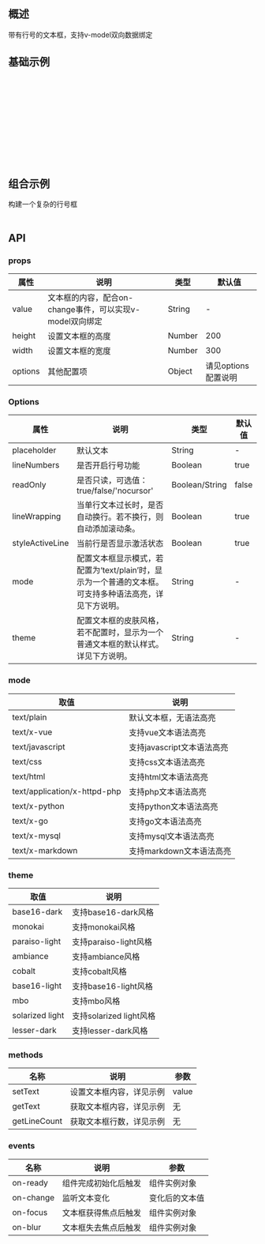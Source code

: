 
## 概述

带有行号的文本框，支持v-model双向数据绑定

## 基础示例

<br/>
<br/>

<template>
    <Card>
        <p class="card-title">基础用法示例</p>
        <template>
            <div class="text-line-doc">
                <div class="example">
                    <normalTextLineExample/>
                </div>
            </div>
        </template>
        <br/>
        <br/>
        <nv-code :content="normalTextLineExampleCode">
        </nv-code>
    </Card>
</template>

<br/>
<br/>

<template>
    <Card>
        <p class="card-title">只读用法示例</p>
        <template>
            <div class="text-line-doc">
                <div class="example">
                    <disabledTextLineExample/>
                </div>
            </div>
        </template>
        <br/>
        <br/>
        <nv-code :content="disabledTextLineExampleCode">
        </nv-code>
    </Card>
</template>

<br/>
<br/>

<template>
    <Card>
        <p class="card-title">方法使用示例</p>
        <template>
            <div class="text-line-doc">
                <div class="example">
                    <setgetTextLineExample/>
                </div>
            </div>
        </template>
        <br/>
        <br/>
        <nv-code :content="setgetTextLineExampleCode">
        </nv-code>
    </Card>
</template>


<br/>
<br/>

<template>
    <Card>
        <p class="card-title">语法高亮示例</p>
        <template>
            <div class="text-line-doc">
                <div class="example">
                    <highlightTextLineExample/>
                </div>
            </div>
        </template>
        <br/>
        <br/>
        <nv-code :content="highlightTextLineExampleCode">
        </nv-code>
    </Card>
</template>


<br/>
<br/>

<template>
    <Card>
        <p class="card-title">皮肤选择示例</p>
        <template>
            <div class="text-line-doc">
                <div class="example">
                    <themeTextLineExample/>
                </div>
            </div>
        </template>
        <br/>
        <br/>
        <nv-code :content="themeTextLineExampleCode">
        </nv-code>
    </Card>
</template>


## 组合示例

构建一个复杂的行号框
<br/>
<br/>

<template>
    <Card>
        <p class="card-title">组合用法示例</p>
        <template>
            <div class="text-line-doc">
                <div class="example">
                    <complexTextLineExample/>
                </div>
            </div>
        </template>
        <br/>
        <br/>
        <nv-code :content="complexTextLineExampleCode">
        </nv-code>
    </Card>
</template>

## API

### props

| 属性       | 说明                                     | 类型              | 默认值      |
| ---------- | -----------------------------------------| --------------    | ----------- |
| value      | 文本框的内容，配合on-change事件，可以实现v-model双向绑定   | String    | -         |
| height     | 设置文本框的高度                                        | Number    | 200         |
| width      | 设置文本框的宽度                                        | Number    | 300         |
| options    | 其他配置项                                             | Object    | 请见options配置说明  |


### Options
| 属性       | 说明                                     | 类型              | 默认值      |
| ---------- | ----------------------------------------| --------------    | ----------- |
| placeholder      | 默认文本                                               | String            | -  |
| lineNumbers      | 是否开启行号功能                                         | Boolean          | true   |
| readOnly         | 是否只读，可选值：true/false/'nocursor'                  | Boolean/String    | false |
| lineWrapping     | 当单行文本过长时，是否自动换行。若不换行，则自动添加滚动条。   | Boolean           | true  |
| styleActiveLine  | 当前行是否显示激活状态                                    | Boolean           | true  |
| mode             | 配置文本框显示模式，若配置为‘text/plain’时，显示为一个普通的文本框。可支持多种语法高亮，详见下方说明。          | String          | -  |
| theme            | 配置文本框的皮肤风格，若不配置时，显示为一个普通文本框的默认样式。详见下方说明。                                | String           | -  |


### mode
| 取值                | 说明                                         |
| ------------------- | ------------------------------------------- |
| text/plain          | 默认文本框，无语法高亮                         |
| text/x-vue          | 支持vue文本语法高亮                           |
| text/javascript     | 支持javascript文本语法高亮                    |
| text/css            | 支持css文本语法高亮                           |
| text/html           | 支持html文本语法高亮                          |
| text/application/x-httpd-php     | 支持php文本语法高亮              |
| text/x-python       | 支持python文本语法高亮                        |
| text/x-go           | 支持go文本语法高亮                            |
| text/x-mysql        | 支持mysql文本语法高亮                         |
| text/x-markdown     | 支持markdown文本语法高亮                      |


### theme
| 取值                | 说明                                         |
| ------------------- | ------------------------------------------- |
| base16-dark          | 支持base16-dark风格                         |
| monokai              | 支持monokai风格                             |
| paraiso-light        | 支持paraiso-light风格                       |
| ambiance             | 支持ambiance风格                            |
| cobalt               | 支持cobalt风格                              |
| base16-light         | 支持base16-light风格                        |
| mbo                  | 支持mbo风格                                 |
| solarized light      | 支持solarized light风格                     |
| lesser-dark          | 支持lesser-dark风格                         |


### methods

| 名称       | 说明                                     | 参数        |
| ---------- | --------------------------------------- | ------------ |
| setText    | 设置文本框内容，详见示例                 | value         |
| getText    | 获取文本框内容，详见示例                 | 无           |
| getLineCount| 获取文本框行数，详见示例                | 无           |


### events
| 名称        | 说明                                   | 参数             |
| ---------- | ---------------------------------------| --------------  |
| on-ready   | 组件完成初始化后触发                      |  组件实例对象     |
| on-change  | 监听文本变化                             |  变化后的文本值    |
| on-focus   | 文本框获得焦点后触发                      |  组件实例对象      |
| on-blur    | 文本框失去焦点后触发                      |  组件实例对象       |



<script>
import normalTextLineExample from  '../../../example/textLine/normal.vue';
import disabledTextLineExample from  '../../../example/textLine/disabled.vue';
import setgetTextLineExample from  '../../../example/textLine/setget.vue';
import highlightTextLineExample from  '../../../example/textLine/highlight.vue';
import themeTextLineExample from  '../../../example/textLine/theme.vue';
import complexTextLineExample from  '../../../example/textLine/complex.vue';

// 基础示例代码
const normalTextLineExampleCode = `<template>
    <NvTextLine :placeholder="placeholder" :width="width" :height="height" :options="options"></NvTextLine>
<\/template>

<script>
export default {
    data () {
        const self = this;
        return {
            width: 600,
            height: 200,
            options: {
                placeholder: '请输入文本内容',
                mode: 'text/plain'
            }
        }
    }
};
<\/script>
`;

// 只读示例
const disabledTextLineExampleCode = `<template>
    <NvTextLine :placeholder="placeholder" :width="width" :height="height" :value="value" :options="options"></NvTextLine>
<\/template>

<script>
export default {
    data () {
        const self = this;
        return {
            width: 600,
            height: 200,
            value: '只读文本框',
            options: {
                // 设置为'nocursor'时，无光标显示
                // 设置为true时，无法编辑，但有光标显示  
                readOnly: 'nocursor',
                lineNumbers: true,
                mode: 'text/plain'
            }
        }
    }
};
<\/script>`;

// getset示例
const setgetTextLineExampleCode = `
<template>
    <div class="sa-text-line-set-get-wrapper">
        <div class="btn-wrapper">
            <Button type="primary" @click="setText">设置数据</Button>
            <Button type="primary" @click="getText">获取数据</Button>
            <Button type="primary" @click="getLineCount">获取行数</Button>
        </div>
        <NvTextLine :width="width" :height="height" :options="options" ref="saTextLineDemo"></NvTextLine>
    <\/div>
<\/template>

<script>
export default {
    data () {
        const self = this;
        return {
            width: 600,
            height: 200,
            options: {
                lineNumbers: true,
                mode: 'text/plain'
            }
        }
    },
    methods: {
        setText: function () {
            this.$refs['saTextLineDemo'].setText('set data for this textarea');
        },
        getText: function () {
            let text = this.$refs['saTextLineDemo'].getText();
            this.$Message.info(text);
        },
        getLineCount: function () {
            let count = this.$refs['saTextLineDemo'].getLineCount();
            this.$Message.info(count + '行');
        }
    }
};
<\/script>
<style lang="less" >
    .sa-text-line-set-get-wrapper {
        .btn-wrapper {
            margin: 30px 0 15px 0;
        }
    }
<\/style>`;

// 语法高亮示例
const highlightTextLineExampleCode = `<template>
    <NvTextLine :width="width" :height="height" :value="value" :options="options"></NvTextLine>
<\/template>

<script>
export default {
    data () {
        const self = this;
        return {
            width: 600,
            height: 200,
            value: 'var now = new Date();',
            options: {
                lineNumbers: true,
                mode: 'text/javascript'

            }
        }
    }
};
<\/script>`;

// 皮肤配置示例
const themeTextLineExampleCode = `<template>
    <NvTextLine :width="width" :height="height" :options="options"></NvTextLine>
<\/template>

<script>
export default {
    data () {
        const self = this;
        return {
            width: 600,
            height: 200,
            options: {
                lineNumbers: true,
                theme: 'solarized light',
                mode: 'text/plain'

            }
        }
    }
};
<\/script>`;

// 复杂示例代码
const complexTextLineExampleCode = `<template>
    <NvTextLine
    :width="width"
    :height="height"
    :value="value"
    :options="options"
    @on-change="onChangeHandler">
    <\/NvTextLine>
<\/template>

<script>
export default {
    data () {
        const self = this;
        return {
            width: 600,
            height: 200,
            value: \`<!DOCTYPE html>
<html>
<body>
<h1>This is a complex sa-textLine demo<\/h1>
<script>
<\/script>
    document.write('replace body content');
<\/body>
<\/html>
\`,
            options: {
                lineNumbers: true,
                lineWrapping: true,
                styleActiveLine: true,
                mode: 'text/html',
                theme: 'monokai'
            }
        }
    },
    methods: {
        onChangeHandler: function (val) {
            this.$Message.info('value changed');
        }
    }
};
<\/script>`;

export default {
    name: 'textLineDoc',
    components: {
        normalTextLineExample,
        disabledTextLineExample,
        setgetTextLineExample,
        highlightTextLineExample,
        themeTextLineExample,
        complexTextLineExample
    },
    data () {
        return {
            normalTextLineExampleCode: normalTextLineExampleCode,
            disabledTextLineExampleCode: disabledTextLineExampleCode,
            setgetTextLineExampleCode: setgetTextLineExampleCode,
            highlightTextLineExampleCode: highlightTextLineExampleCode,
            themeTextLineExampleCode: themeTextLineExampleCode,
            complexTextLineExampleCode: complexTextLineExampleCode
        }
    }
};
</script>

<style lang="less" >
    .text-line-doc {
        .example {
            margin: 20px 0;
        }
    }
    .card-title {
        font-weight: 600;
    }
</style>

